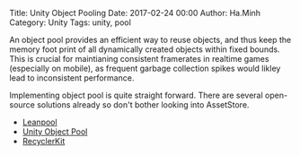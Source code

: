 Title: Unity Object Pooling
Date: 2017-02-24 00:00
Author: Ha.Minh
Category: Unity
Tags: unity, pool

An object pool provides an efficient way to reuse objects, and thus keep the memory foot print of all dynamically created objects within fixed bounds. This is crucial for maintianing consistent framerates in realtime games (especially on mobile), as frequent garbage collection spikes would likley lead to inconsistent performance.

Implementing object pool is quite straight forward. There are several open-source solutions already so don't bother looking into AssetStore.

* [Leanpool](https://github.com/minhhh/unity-leanpool)
* [Unity Object Pool](https://github.com/thefuntastic/unity-object-pool)
* [RecyclerKit](https://github.com/prime31/RecyclerKit)


